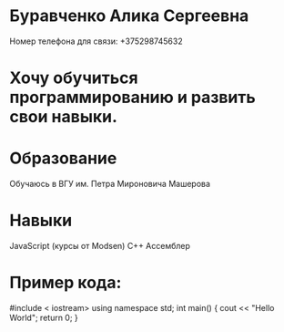 # Буравченко Алика Сергеевна 
 Номер телефона для связи: +375298745632
# Хочу обучиться программированию и развить свои навыки.
 # Образование
Обучаюсь в ВГУ им. Петра Мироновича Машерова
# Навыки
 JavaScript (курсы от Modsen)
       C++
        Ассемблер
# Пример кода:
#include &lt;
iostream&gt;
using namespace std;
int main() {
    cout << "Hello World";
    return 0;
}

